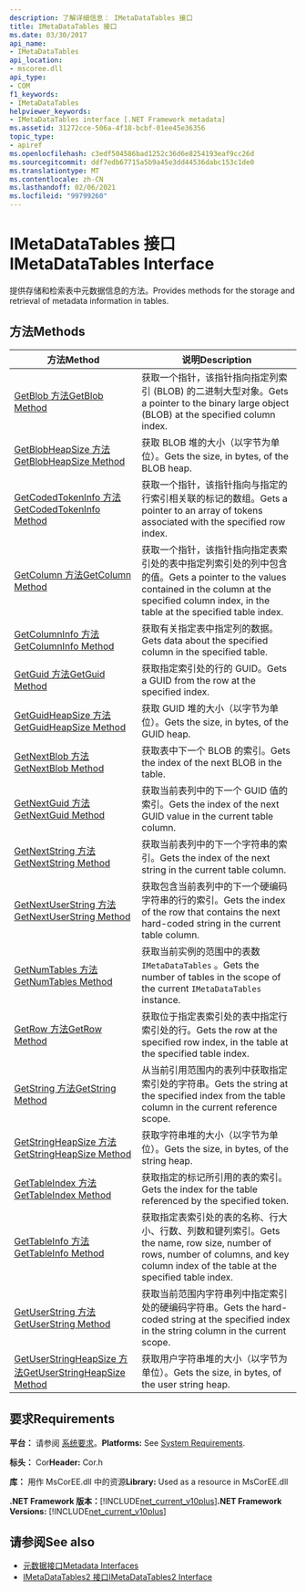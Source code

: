 ```yaml
---
description: 了解详细信息： IMetaDataTables 接口
title: IMetaDataTables 接口
ms.date: 03/30/2017
api_name:
- IMetaDataTables
api_location:
- mscoree.dll
api_type:
- COM
f1_keywords:
- IMetaDataTables
helpviewer_keywords:
- IMetaDataTables interface [.NET Framework metadata]
ms.assetid: 31272cce-506a-4f18-bcbf-01ee45e36356
topic_type:
- apiref
ms.openlocfilehash: c3edf504586bad1252c36d6e8254193eaf9cc26d
ms.sourcegitcommit: ddf7edb67715a5b9a45e3dd44536dabc153c1de0
ms.translationtype: MT
ms.contentlocale: zh-CN
ms.lasthandoff: 02/06/2021
ms.locfileid: "99799260"
---
```

# <a name="imetadatatables-interface"></a><span data-ttu-id="486c4-103">IMetaDataTables 接口</span><span class="sxs-lookup"><span data-stu-id="486c4-103">IMetaDataTables Interface</span></span>

<span data-ttu-id="486c4-104">提供存储和检索表中元数据信息的方法。</span><span class="sxs-lookup"><span data-stu-id="486c4-104">Provides methods for the storage and retrieval of metadata information in tables.</span></span>  
  
## <a name="methods"></a><span data-ttu-id="486c4-105">方法</span><span class="sxs-lookup"><span data-stu-id="486c4-105">Methods</span></span>  
  
|<span data-ttu-id="486c4-106">方法</span><span class="sxs-lookup"><span data-stu-id="486c4-106">Method</span></span>|<span data-ttu-id="486c4-107">说明</span><span class="sxs-lookup"><span data-stu-id="486c4-107">Description</span></span>|  
|------------|-----------------|  
|[<span data-ttu-id="486c4-108">GetBlob 方法</span><span class="sxs-lookup"><span data-stu-id="486c4-108">GetBlob Method</span></span>](imetadatatables-getblob-method.md)|<span data-ttu-id="486c4-109">获取一个指针，该指针指向指定列索引 (BLOB) 的二进制大型对象。</span><span class="sxs-lookup"><span data-stu-id="486c4-109">Gets a pointer to the binary large object (BLOB) at the specified column index.</span></span>|  
|[<span data-ttu-id="486c4-110">GetBlobHeapSize 方法</span><span class="sxs-lookup"><span data-stu-id="486c4-110">GetBlobHeapSize Method</span></span>](imetadatatables-getblobheapsize-method.md)|<span data-ttu-id="486c4-111">获取 BLOB 堆的大小（以字节为单位）。</span><span class="sxs-lookup"><span data-stu-id="486c4-111">Gets the size, in bytes, of the BLOB heap.</span></span>|  
|[<span data-ttu-id="486c4-112">GetCodedTokenInfo 方法</span><span class="sxs-lookup"><span data-stu-id="486c4-112">GetCodedTokenInfo Method</span></span>](imetadatatables-getcodedtokeninfo-method.md)|<span data-ttu-id="486c4-113">获取一个指针，该指针指向与指定的行索引相关联的标记的数组。</span><span class="sxs-lookup"><span data-stu-id="486c4-113">Gets a pointer to an array of tokens associated with the specified row index.</span></span>|  
|[<span data-ttu-id="486c4-114">GetColumn 方法</span><span class="sxs-lookup"><span data-stu-id="486c4-114">GetColumn Method</span></span>](imetadatatables-getcolumn-method.md)|<span data-ttu-id="486c4-115">获取一个指针，该指针指向指定表索引处的表中指定列索引处的列中包含的值。</span><span class="sxs-lookup"><span data-stu-id="486c4-115">Gets a pointer to the values contained in the column at the specified column index, in the table at the specified table index.</span></span>|  
|[<span data-ttu-id="486c4-116">GetColumnInfo 方法</span><span class="sxs-lookup"><span data-stu-id="486c4-116">GetColumnInfo Method</span></span>](imetadatatables-getcolumninfo-method.md)|<span data-ttu-id="486c4-117">获取有关指定表中指定列的数据。</span><span class="sxs-lookup"><span data-stu-id="486c4-117">Gets data about the specified column in the specified table.</span></span>|  
|[<span data-ttu-id="486c4-118">GetGuid 方法</span><span class="sxs-lookup"><span data-stu-id="486c4-118">GetGuid Method</span></span>](imetadatatables-getguid-method.md)|<span data-ttu-id="486c4-119">获取指定索引处的行的 GUID。</span><span class="sxs-lookup"><span data-stu-id="486c4-119">Gets a GUID from the row at the specified index.</span></span>|  
|[<span data-ttu-id="486c4-120">GetGuidHeapSize 方法</span><span class="sxs-lookup"><span data-stu-id="486c4-120">GetGuidHeapSize Method</span></span>](imetadatatables-getguidheapsize-method.md)|<span data-ttu-id="486c4-121">获取 GUID 堆的大小（以字节为单位）。</span><span class="sxs-lookup"><span data-stu-id="486c4-121">Gets the size, in bytes, of the GUID heap.</span></span>|  
|[<span data-ttu-id="486c4-122">GetNextBlob 方法</span><span class="sxs-lookup"><span data-stu-id="486c4-122">GetNextBlob Method</span></span>](imetadatatables-getnextblob-method.md)|<span data-ttu-id="486c4-123">获取表中下一个 BLOB 的索引。</span><span class="sxs-lookup"><span data-stu-id="486c4-123">Gets the index of the next BLOB in the table.</span></span>|  
|[<span data-ttu-id="486c4-124">GetNextGuid 方法</span><span class="sxs-lookup"><span data-stu-id="486c4-124">GetNextGuid Method</span></span>](imetadatatables-getnextguid-method.md)|<span data-ttu-id="486c4-125">获取当前表列中的下一个 GUID 值的索引。</span><span class="sxs-lookup"><span data-stu-id="486c4-125">Gets the index of the next GUID value in the current table column.</span></span>|  
|[<span data-ttu-id="486c4-126">GetNextString 方法</span><span class="sxs-lookup"><span data-stu-id="486c4-126">GetNextString Method</span></span>](imetadatatables-getnextstring-method.md)|<span data-ttu-id="486c4-127">获取当前表列中的下一个字符串的索引。</span><span class="sxs-lookup"><span data-stu-id="486c4-127">Gets the index of the next string in the current table column.</span></span>|  
|[<span data-ttu-id="486c4-128">GetNextUserString 方法</span><span class="sxs-lookup"><span data-stu-id="486c4-128">GetNextUserString Method</span></span>](imetadatatables-getnextuserstring-method.md)|<span data-ttu-id="486c4-129">获取包含当前表列中的下一个硬编码字符串的行的索引。</span><span class="sxs-lookup"><span data-stu-id="486c4-129">Gets the index of the row that contains the next hard-coded string in the current table column.</span></span>|  
|[<span data-ttu-id="486c4-130">GetNumTables 方法</span><span class="sxs-lookup"><span data-stu-id="486c4-130">GetNumTables Method</span></span>](imetadatatables-getnumtables-method.md)|<span data-ttu-id="486c4-131">获取当前实例的范围中的表数 `IMetaDataTables` 。</span><span class="sxs-lookup"><span data-stu-id="486c4-131">Gets the number of tables in the scope of the current `IMetaDataTables` instance.</span></span>|  
|[<span data-ttu-id="486c4-132">GetRow 方法</span><span class="sxs-lookup"><span data-stu-id="486c4-132">GetRow Method</span></span>](imetadatatables-getrow-method.md)|<span data-ttu-id="486c4-133">获取位于指定表索引处的表中指定行索引处的行。</span><span class="sxs-lookup"><span data-stu-id="486c4-133">Gets the row at the specified row index, in the table at the specified table index.</span></span>|  
|[<span data-ttu-id="486c4-134">GetString 方法</span><span class="sxs-lookup"><span data-stu-id="486c4-134">GetString Method</span></span>](imetadatatables-getstring-method.md)|<span data-ttu-id="486c4-135">从当前引用范围内的表列中获取指定索引处的字符串。</span><span class="sxs-lookup"><span data-stu-id="486c4-135">Gets the string at the specified index from the table column in the current reference scope.</span></span>|  
|[<span data-ttu-id="486c4-136">GetStringHeapSize 方法</span><span class="sxs-lookup"><span data-stu-id="486c4-136">GetStringHeapSize Method</span></span>](imetadatatables-getstringheapsize-method.md)|<span data-ttu-id="486c4-137">获取字符串堆的大小（以字节为单位）。</span><span class="sxs-lookup"><span data-stu-id="486c4-137">Gets the size, in bytes, of the string heap.</span></span>|  
|[<span data-ttu-id="486c4-138">GetTableIndex 方法</span><span class="sxs-lookup"><span data-stu-id="486c4-138">GetTableIndex Method</span></span>](imetadatatables-gettableindex-method.md)|<span data-ttu-id="486c4-139">获取指定的标记所引用的表的索引。</span><span class="sxs-lookup"><span data-stu-id="486c4-139">Gets the index for the table referenced by the specified token.</span></span>|  
|[<span data-ttu-id="486c4-140">GetTableInfo 方法</span><span class="sxs-lookup"><span data-stu-id="486c4-140">GetTableInfo Method</span></span>](imetadatatables-gettableinfo-method.md)|<span data-ttu-id="486c4-141">获取指定表索引处的表的名称、行大小、行数、列数和键列索引。</span><span class="sxs-lookup"><span data-stu-id="486c4-141">Gets the name, row size, number of rows, number of columns, and key column index of the table at the specified table index.</span></span>|  
|[<span data-ttu-id="486c4-142">GetUserString 方法</span><span class="sxs-lookup"><span data-stu-id="486c4-142">GetUserString Method</span></span>](imetadatatables-getuserstring-method.md)|<span data-ttu-id="486c4-143">获取当前范围内字符串列中指定索引处的硬编码字符串。</span><span class="sxs-lookup"><span data-stu-id="486c4-143">Gets the hard-coded string at the specified index in the string column in the current scope.</span></span>|  
|[<span data-ttu-id="486c4-144">GetUserStringHeapSize 方法</span><span class="sxs-lookup"><span data-stu-id="486c4-144">GetUserStringHeapSize Method</span></span>](imetadatatables-getuserstringheapsize-method.md)|<span data-ttu-id="486c4-145">获取用户字符串堆的大小（以字节为单位）。</span><span class="sxs-lookup"><span data-stu-id="486c4-145">Gets the size, in bytes, of the user string heap.</span></span>|  
  
## <a name="requirements"></a><span data-ttu-id="486c4-146">要求</span><span class="sxs-lookup"><span data-stu-id="486c4-146">Requirements</span></span>  

 <span data-ttu-id="486c4-147">**平台：** 请参阅 [系统要求](../../get-started/system-requirements.md)。</span><span class="sxs-lookup"><span data-stu-id="486c4-147">**Platforms:** See [System Requirements](../../get-started/system-requirements.md).</span></span>  
  
 <span data-ttu-id="486c4-148">**标头：** Cor</span><span class="sxs-lookup"><span data-stu-id="486c4-148">**Header:** Cor.h</span></span>  
  
 <span data-ttu-id="486c4-149">**库：** 用作 MsCorEE.dll 中的资源</span><span class="sxs-lookup"><span data-stu-id="486c4-149">**Library:** Used as a resource in MsCorEE.dll</span></span>  
  
 <span data-ttu-id="486c4-150">**.NET Framework 版本：**[!INCLUDE[net_current_v10plus](../../../../includes/net-current-v10plus-md.md)]</span><span class="sxs-lookup"><span data-stu-id="486c4-150">**.NET Framework Versions:** [!INCLUDE[net_current_v10plus](../../../../includes/net-current-v10plus-md.md)]</span></span>  
  
## <a name="see-also"></a><span data-ttu-id="486c4-151">请参阅</span><span class="sxs-lookup"><span data-stu-id="486c4-151">See also</span></span>

- [<span data-ttu-id="486c4-152">元数据接口</span><span class="sxs-lookup"><span data-stu-id="486c4-152">Metadata Interfaces</span></span>](metadata-interfaces.md)
- [<span data-ttu-id="486c4-153">IMetaDataTables2 接口</span><span class="sxs-lookup"><span data-stu-id="486c4-153">IMetaDataTables2 Interface</span></span>](imetadatatables2-interface.md)
